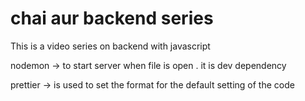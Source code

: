 # chai aur backend series
This is a video series on backend with javascript

nodemon  -> to start server when file is open . it is dev dependency

prettier -> is used to set the format for the default setting of the code


<!-- PS C:\Users\LOQ\Desktop\BackEnd\professionalBackendSetup> node -v
v22.14.0
PS C:\Users\LOQ\Desktop\BackEnd\professionalBackendSetup> npm init
This utility will walk you through creating a package.json file.
It only covers the most common items, and tries to guess sensible defaults.

See `npm help init` for definitive documentation on these fields
and exactly what they do.

Use `npm install <pkg>` afterwards to install a package and
save it as a dependency in the package.json file.

Press ^C at any time to quit.
package name: (professionalbackendsetup)
version: (1.0.0)                                                                                                                                                                  
description: a backend at chai aur code channel - youtube
entry point: (index.js)                                                                                                                                                           
test command:                                                                                                                                                                     
git repository:                                                                                                                                                                   
keywords: javascript, backend, chai
author: Aditya Dharpure                                                                                                                                                           
license: (ISC)                                                                                                                                                                    
About to write to C:\Users\LOQ\Desktop\BackEnd\professionalBackendSetup\package.json:

{
  "name": "professionalbackendsetup",
  "version": "1.0.0",
  "description": "a backend at chai aur code channel - youtube",
  "main": "index.js",
  "scripts": {
    "test": "echo \"Error: no test specified\" && exit 1"
  },
  "keywords": [
    "javascript",
    "backend",
    "chai"
  ],
  "author": "Aditya Dharpure",
  "license": "ISC"
}


Is this OK? (yes)

npm notice
npm notice New major version of npm available! 10.9.2 -> 11.4.2
npm notice Changelog: https://github.com/npm/cli/releases/tag/v11.4.2
npm notice To update run: npm install -g npm@11.4.2
npm notice
PS C:\Users\LOQ\Desktop\BackEnd\professionalBackendSetup> git add .
fatal: not a git repository (or any of the parent directories): .git
PS C:\Users\LOQ\Desktop\BackEnd\professionalBackendSetup> git init
Initialized empty Git repository in C:/Users/LOQ/Desktop/BackEnd/professionalBackendSetup/.git/
PS C:\Users\LOQ\Desktop\BackEnd\professionalBackendSetup> git add .
warning: in the working copy of 'package.json', LF will be replaced by CRLF the next time Git touches it
PS C:\Users\LOQ\Desktop\BackEnd\professionalBackendSetup> git commit -m "add initial files for backend"
[master (root-commit) dc841d6] add initial files for backend
 2 files changed, 19 insertions(+)
 create mode 100644 Readme.md
 create mode 100644 package.json
PS C:\Users\LOQ\Desktop\BackEnd\professionalBackendSetup> git branch -M  main
PS C:\Users\LOQ\Desktop\BackEnd\professionalBackendSetup> git remote add origin https://github.com/adityadharpure07/professional-backend-setup.git
PS C:\Users\LOQ\Desktop\BackEnd\professionalBackendSetup> git push -u origin main
Enumerating objects: 4, done.
Counting objects: 100% (4/4), done.
Delta compression using up to 8 threads
Compressing objects: 100% (4/4), done.
Writing objects: 100% (4/4), 558 bytes | 279.00 KiB/s, done.
Total 4 (delta 0), reused 0 (delta 0), pack-reused 0 (from 0)
To https://github.com/adityadharpure07/professional-backend-setup.git
 * [new branch]      main -> main
branch 'main' set up to track 'origin/main'.
PS C:\Users\LOQ\Desktop\BackEnd\professionalBackendSetup> git status
On branch main
Your branch is up to date with 'origin/main'.

nothing to commit, working tree clean
PS C:\Users\LOQ\Desktop\BackEnd\professionalBackendSetup> git status
On branch main
Your branch is up to date with 'origin/main'.

Untracked files:
  (use "git add <file>..." to include in what will be committed)
        public/

nothing added to commit but untracked files present (use "git add" to track)
PS C:\Users\LOQ\Desktop\BackEnd\professionalBackendSetup> cd src
PS C:\Users\LOQ\Desktop\BackEnd\professionalBackendSetup\src> ls
PS C:\Users\LOQ\Desktop\BackEnd\professionalBackendSetup\src> touch app.js
touch : The term 'touch' is not recognized as the name of a cmdlet, function, script file, or operable program. Check the spelling of the name, or if a path was included, 
verify that the path is correct and try again.
At line:1 char:1
+ touch app.js
+ ~~~~~
    + CategoryInfo          : ObjectNotFound: (touch:String) [], CommandNotFoundException
    + FullyQualifiedErrorId : CommandNotFoundException

PS C:\Users\LOQ\Desktop\BackEnd\professionalBackendSetup\src> npm i -D nodemon

added 29 packages, and audited 30 packages in 3s

4 packages are looking for funding
  run `npm fund` for details

found 0 vulnerabilities
PS C:\Users\LOQ\Desktop\BackEnd\professionalBackendSetup\src> git status
On branch main
Your branch is up to date with 'origin/main'.

Changes not staged for commit:
  (use "git add <file>..." to update what will be committed)
  (use "git restore <file>..." to discard changes in working directory)
        modified:   ../package.json

Untracked files:
  (use "git add <file>..." to include in what will be committed)
        ../.gitignore
        ../package-lock.json
        ../public/
        ./

no changes added to commit (use "git add" and/or "git commit -a")
PS C:\Users\LOQ\Desktop\BackEnd\professionalBackendSetup\src> git add .
PS C:\Users\LOQ\Desktop\BackEnd\professionalBackendSetup\src> git commit -m "setup project files - part 1"
[main c59878f] setup project files - part 1
 3 files changed, 0 insertions(+), 0 deletions(-)
 create mode 100644 src/constants.js
 create mode 100644 src/iapp.js
 create mode 100644 src/index.js
PS C:\Users\LOQ\Desktop\BackEnd\professionalBackendSetup\src> git push
Enumerating objects: 5, done.
Counting objects: 100% (5/5), done.
Delta compression using up to 8 threads
Compressing objects: 100% (3/3), done.
Writing objects: 100% (4/4), 396 bytes | 396.00 KiB/s, done.
Total 4 (delta 0), reused 0 (delta 0), pack-reused 0 (from 0)
To https://github.com/adityadharpure07/professional-backend-setup.git
   dc841d6..c59878f  main -> main
PS C:\Users\LOQ\Desktop\BackEnd\professionalBackendSetup\src> ls


    Directory: C:\Users\LOQ\Desktop\BackEnd\professionalBackendSetup\src


Mode                 LastWriteTime         Length Name
----                 -------------         ------ ----
-a----         6/14/2025  10:38 PM              0 constants.js
-a----         6/14/2025  10:38 PM              0 iapp.js
-a----         6/14/2025  10:38 PM              0 index.js


PS C:\Users\LOQ\Desktop\BackEnd\professionalBackendSetup\src> cd..
PS C:\Users\LOQ\Desktop\BackEnd\professionalBackendSetup> mkdir controllers db middlewares models routes utils
mkdir : A positional parameter cannot be found that accepts argument 'db'.
At line:1 char:1
+ mkdir controllers db middlewares models routes utils
+ ~~~~~~~~~~~~~~~~~~~~~~~~~~~~~~~~~~~~~~~~~~~~~~~~~~~~
    + CategoryInfo          : InvalidArgument: (:) [mkdir], ParameterBindingException
    + FullyQualifiedErrorId : PositionalParameterNotFound,mkdir

PS C:\Users\LOQ\Desktop\BackEnd\professionalBackendSetup> cd src
PS C:\Users\LOQ\Desktop\BackEnd\professionalBackendSetup\src> mkdir controllers db middlewares models routes utils
mkdir : A positional parameter cannot be found that accepts argument 'db'.
At line:1 char:1
+ mkdir controllers db middlewares models routes utils
+ ~~~~~~~~~~~~~~~~~~~~~~~~~~~~~~~~~~~~~~~~~~~~~~~~~~~~
    + CategoryInfo          : InvalidArgument: (:) [mkdir], ParameterBindingException
    + FullyQualifiedErrorId : PositionalParameterNotFound,mkdir

PS C:\Users\LOQ\Desktop\BackEnd\professionalBackendSetup\src> git status
On branch main
Your branch is up to date with 'origin/main'.

Changes not staged for commit:
  (use "git add <file>..." to update what will be committed)
  (use "git restore <file>..." to discard changes in working directory)
        modified:   ../package.json

Untracked files:
  (use "git add <file>..." to include in what will be committed)
        ../.gitignore
        ../package-lock.json
        ../public/

no changes added to commit (use "git add" and/or "git commit -a")
PS C:\Users\LOQ\Desktop\BackEnd\professionalBackendSetup\src> npm i -D prettier

added 1 package, and audited 31 packages in 2s

5 packages are looking for funding
  run `npm fund` for details

found 0 vulnerabilities
PS C:\Users\LOQ\Desktop\BackEnd\professionalBackendSetup\src> -->





























